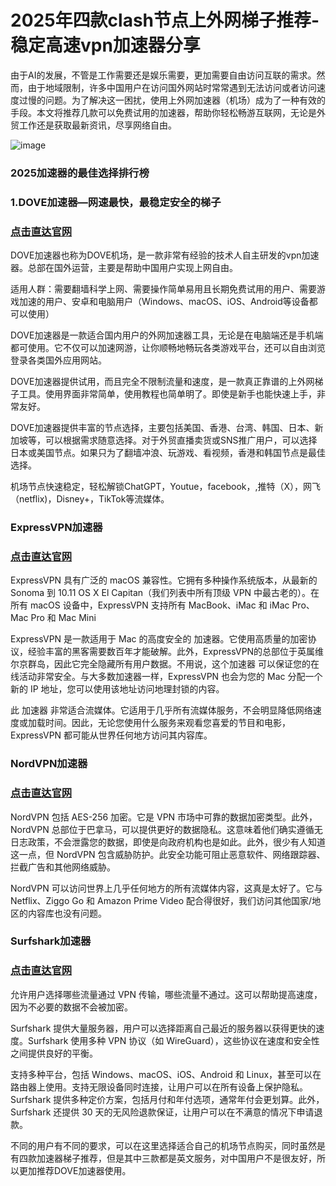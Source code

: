 # 2025年四款clash节点上外网梯子推荐-稳定高速vpn加速器分享

由于AI的发展，不管是工作需要还是娱乐需要，更加需要自由访问互联的需求。然而，由于地域限制，许多中国用户在访问国外网站时常常遇到无法访问或者访问速度过慢的问题。为了解决这一困扰，使用上外网加速器（机场）成为了一种有效的手段。本文将推荐几款可以免费试用的加速器，帮助你轻松畅游互联网，无论是外贸工作还是获取最新资讯，尽享网络自由。

![image](https://github.com/user-attachments/assets/6f8c8aec-f2ec-4f03-a0c5-07442d8d562c)

### 2025加速器的最佳选择排行榜
### 1.DOVE加速器—网速最快，最稳定安全的梯子
### [点击直达官网](https://dove8.cc/a.php?alavBTtF8UB)

DOVE加速器也称为DOVE机场，是一款非常有经验的技术人自主研发的vpn加速器。总部在国外运营，主要是帮助中国用户实现上网自由。

适用人群：需要翻墙科学上网、需要操作简单易用且长期免费试用的用户、需要游戏加速的用户、安卓和电脑用户（Windows、macOS、iOS、Android等设备都可以使用）

DOVE加速器是一款适合国内用户的外网加速器工具，无论是在电脑端还是手机端都可使用。它不仅可以加速网游，让你顺畅地畅玩各类游戏平台，还可以自由浏览登录各类国外应用网站。

DOVE加速器提供试用，而且完全不限制流量和速度，是一款真正靠谱的上外网梯子工具。使用界面非常简单，使用教程也简单明了。即使是新手也能快速上手，非常友好。

DOVE加速器提供丰富的节点选择，主要包括美国、香港、台湾、韩国、日本、新加坡等，可以根据需求随意选择。对于外贸直播卖货或SNS推广用户，可以选择日本或美国节点。如果只为了翻墙冲浪、玩游戏、看视频，香港和韩国节点是最佳选择。

机场节点快速稳定，轻松解锁ChatGPT，Youtue，facebook，,推特（X），网飞（netflix)，Disney+，TikTok等流媒体。

### ExpressVPN加速器
### [点击直达官网](https://dove8.cc/a.php?alavBTtF8UB)

ExpressVPN 具有广泛的 macOS 兼容性。它拥有多种操作系统版本，从最新的 Sonoma 到 10.11 OS X El Capitan（我们列表中所有顶级 VPN 中最古老的）。在所有 macOS 设备中，ExpressVPN 支持所有 MacBook、iMac 和 iMac Pro、Mac Pro 和 Mac Mini

ExpressVPN 是一款适用于 Mac 的高度安全的 加速器。它使用高质量的加密协议，经验丰富的黑客需要数百年才能破解。此外，ExpressVPN的总部位于英属维尔京群岛，因此它完全隐藏所有用户数据。不用说，这个加速器 可以保证您的在线活动非常安全。与大多数加速器一样，ExpressVPN 也会为您的 Mac 分配一个新的 IP 地址，您可以使用该地址访问地理封锁的内容。

此 加速器 非常适合流媒体。它适用于几乎所有流媒体服务，不会明显降低网络速度或加载时间。因此，无论您使用什么服务来观看您喜爱的节目和电影，ExpressVPN 都可能从世界任何地方访问其内容库。

### NordVPN加速器
### [点击直达官网](https://dove8.cc/a.php?alavBTtF8UB)

NordVPN 包括 AES-256 加密。它是 VPN 市场中可靠的数据加密类型。此外，NordVPN 总部位于巴拿马，可以提供更好的数据隐私。这意味着他们确实遵循无日志政策，不会泄露您的数据，即使是向政府机构也是如此。此外，很少有人知道这一点，但 NordVPN 包含威胁防护。此安全功能可阻止恶意软件、网络跟踪器、拦截广告和其他网络威胁。

NordVPN 可以访问世界上几乎任何地方的所有流媒体内容，这真是太好了。它与 Netflix、Ziggo Go 和 Amazon Prime Video 配合得很好，我们访问其他国家/地区的内容库也没有问题。

### Surfshark加速器
### [点击直达官网](https://dove8.cc/a.php?alavBTtF8UB)

允许用户选择哪些流量通过 VPN 传输，哪些流量不通过。这可以帮助提高速度，因为不必要的数据不会被加密。

Surfshark 提供大量服务器，用户可以选择距离自己最近的服务器以获得更快的速度。Surfshark 使用多种 VPN 协议（如 WireGuard），这些协议在速度和安全性之间提供良好的平衡。

支持多种平台，包括 Windows、macOS、iOS、Android 和 Linux，甚至可以在路由器上使用。支持无限设备同时连接，让用户可以在所有设备上保护隐私。Surfshark 提供多种定价方案，包括月付和年付选项，通常年付会更划算。此外，Surfshark 还提供 30 天的无风险退款保证，让用户可以在不满意的情况下申请退款。

不同的用户有不同的要求，可以在这里选择适合自己的机场节点购买，同时虽然是有四款加速器梯子推荐，但是其中三款都是英文服务，对中国用户不是很友好，所以更加推荐DOVE加速器使用。


